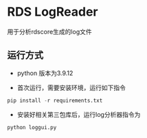 # RDS LogReader

用于分析rdscore生成的log文件

## 运行方式
- python 版本为3.9.12

- 首次运行，需要安装环境，运行如下指令

```python
pip install -r requirements.txt
```

- 安装好相关第三包库后，运行log分析器指令为
```python
python loggui.py
```